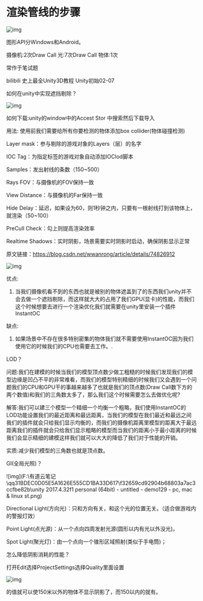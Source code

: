 # 渲染管线的步骤

![img](F:\有道云笔记\qq31BDEC0D05E5A1626E555CD1BA33D617\1a2e840ac6534c6093c5dd3591b4d9e3\da42775109394a68af6a655333009695.jpg)

图形API分Windows和Android。

摄像机:2次Draw Call     光:7次Draw Call      物体:1次

常作于笔试题

bilibili 史上最全Unity3D教程   Unity初始02-07

如何在unity中实现遮挡剔除？

![img](F:\有道云笔记\qq31BDEC0D05E5A1626E555CD1BA33D617\a930869fe82b488eadd2c61624d7762a\2ff9d79f69bf43b08023f75c8720fb51.jpg)

如何下载:unity的window中的Accest Stor 中搜索然后下载导入

用法:        使用前我们需要给所有你要检测的物体添加box collider(物体碰撞检测)

Layer mask：参与剔除的游戏对象的Layers（层）的名字

IOC Tag：为指定标签的游戏对象自动添加IOClod脚本

Samples：发出射线的条数（150~500）

Rays FOV：与摄像机的FOV保持一致

View Distance：与摄像机的Far保持一致

Hide Delay：延迟，如果设为60，则1秒钟之内，只要有一根射线打到该物体上，就渲染（50~100）

PreCull Check：勾上则提高渲染效率

Realtime Shadows：实时阴影，场景需要实时阴影时启动，确保阴影显示正常

原文链接：https://blog.csdn.net/wwanrong/article/details/74826912

![img](F:\有道云笔记\qq31BDEC0D05E5A1626E555CD1BA33D617\bcc9b0bd6e3446b3bcfdbdf1986f8981\0a7372b3fcdf403da188f11940e606c3.jpg)

优点:

1. 当我们摄像机看不到的东西也就是被别的物体遮盖到了的东西我们unity并不会去做一个遮挡剔除，而这样就大大的占用了我们GPU(显卡)的性能，而我们这个时候想要去进行一个渲染优化我们就需要在unity里安装一个插件InstantOC

缺点:

1. 如果场景中不存在很多特别密集的物体我们就不需要使用InstantOC因为我们使用它的时候我们的CPU也需要去工作。.

LOD？

问题:我们在建模的时候当我们的模型顶点数少做工粗糙的时候我们发现我们的模型边缘是凹凸不平的非常难看，而我们的模型特别精细的时候我们又会遇到一个问题我们的CPU和GPU干的事越来越多了也就是我们的顶点数(Draw Call数下方的两个数值)和我们的三角数太多了，那么我们这个时候需要怎么去做优化呢?

解答:我们可以建三个模型一个精细一个均衡一个粗略，我们使用InstantOC的LOD功能设置我们的最近距离和最远距离，当我们的模型在我们最近和最远之间我们的插件就会只给我们显示均衡的，而我们的摄像机距离里模型的距离大于最远距离我们的插件就会只给我们显示粗略的模型而当我们的距离小于最小距离的时候我们会显示精细的建模这样我们就可以大大的降低了我们对于性能的开销。

实质:减少我们模型的三角数也就是顶点数。

GI(全局光照)？

![img](F:\有道云笔记\qq31BDEC0D05E5A1626E555CD1BA33D617\f32659cd92904b68803a7ac3ccfbe82b\unity 2017.4.32f1 personal (64bit) - untitled - demo129 - pc, mac & linux st.png)

Directional Light(方向光)：只和方向有关，和这个光的位置无关。（适合做游戏内的警报灯效）

Point Light(点光源)：从一个点向四周发射光源(圆形以内有光以外没光)。

Spot Light(聚光灯)：由一个点向一个锥形区域照射(类似于手电筒)；

怎么降低阴影消耗的性能？

打开Edit选择ProjectSettings选择Quality里面设置

![img](F:\有道云笔记\qq31BDEC0D05E5A1626E555CD1BA33D617\1221694a9ab24ef19286b060f7ad578f\71e3550590354694a51b1ec6bc56e12d.jpg)

的值就可以使150米以外的物体不显示阴影了，而150以内的就有。